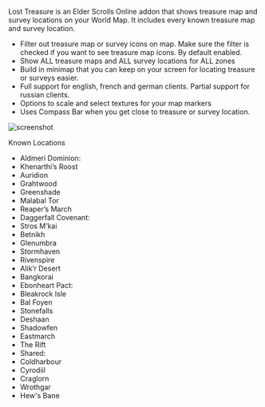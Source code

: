 ﻿Lost Treasure is an Elder Scrolls Online addon that shows treasure map and survey locations on your World Map. It includes every known treasure map and survey location.

* Filter out treasure map or survey icons on map. Make sure the filter is checked if you want to see treasure map icons. By default enabled.
* Show ALL treasure maps and ALL survey locations for ALL zones
* Build in minimap that you can keep on your screen for locating treasure or surveys easier.
* Full support for english, french and german clients. Partial support for russian clients.
* Options to scale and select textures for your map markers
* Uses Compass Bar when you get close to treasure or survey location.

![screenshot](http://cdn.eso.mmoui.com/preview/pvw1720.png)

Known Locations 
* Aldmeri Dominion:
 * Khenarthi’s Roost
 * Auridion
 * Grahtwood
 * Greenshade
 * Malabal Tor
 * Reaper’s March
* Daggerfall Covenant:
 * Stros M’kai
 * Betnikh
 * Glenumbra
 * Stormhaven
 * Rivenspire
 * Alik’r Desert
 * Bangkorai
* Ebonheart Pact:
 * Bleakrock Isle
 * Bal Foyen
 * Stonefalls
 * Deshaan
 * Shadowfen
 * Eastmarch
 * The Rift 
* Shared:
 * Coldharbour
 * Cyrodiil
 * Craglorn
 * Wrothgar
 * Hew's Bane
